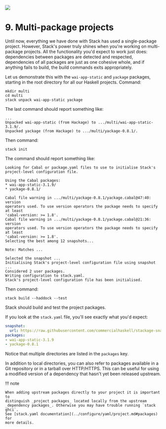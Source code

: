   <div class="hidden-warning"><a href="https://docs.haskellstack.org/"><img src="https://cdn.jsdelivr.net/gh/commercialhaskell/stack/doc/img/hidden-warning.svg"></a></div>

# 9. Multi-package projects

Until now, everything we have done with Stack has used a single-package project.
However, Stack's power truly shines when you're working on multi-package
projects. All the functionality you'd expect to work just does: dependencies
between packages are detected and respected, dependencies of all packages are
just as one cohesive whole, and if anything fails to build, the build commands
exits appropriately.

Let us demonstrate this with the `wai-app-static` and `yackage` packages,
starting in the root directory for all our Haskell projects. Command:

~~~text
mkdir multi
cd multi
stack unpack wai-app-static yackage
~~~

The last command should report something like:

~~~text
...
Unpacked wai-app-static (from Hackage) to .../multi/wai-app-static-3.1.9/.
Unpacked yackage (from Hackage) to .../multi/yackage-0.8.1/.
~~~

Then command:

~~~text
stack init
~~~

The command should report something like:

~~~text
Looking for Cabal or package.yaml files to use to initialise Stack's
project-level configuration file.

Using the Cabal packages:
* wai-app-static-3.1.9/
* yackage-0.8.1/

Cabal file warning in .../multi/yackage-0.8.1/yackage.cabal@47:40: version
operators used. To use version operators the package needs to specify at least
'cabal-version: >= 1.8'.
Cabal file warning in .../multi/yackage-0.8.1/yackage.cabal@21:36: version
operators used. To use version operators the package needs to specify at least
'cabal-version: >= 1.8'.
Selecting the best among 12 snapshots...

Note: Matches ...

Selected the snapshot ...
Initialising Stack's project-level configuration file using snapshot ...
Considered 2 user packages.
Writing configuration to stack.yaml.
Stack's project-level configuration file has been initialised.
~~~

Then command:

~~~text
stack build --haddock --test
~~~

Stack should build and test the project packages.

If you look at the `stack.yaml` file, you'll see exactly what you'd expect:

~~~yaml
snapshot:
  url: https://raw.githubusercontent.com/commercialhaskell/stackage-snapshots/master/lts/22/31.yaml
packages:
- wai-app-static-3.1.9
- yackage-0.8.1
~~~

Notice that multiple directories are listed in the `packages` key.

In addition to local directories, you can also refer to packages available in a
Git repository or in a tarball over HTTP/HTTPS. This can be useful for using a
modified version of a dependency that hasn't yet been released upstream.

!!! note

    When adding upstream packages directly to your project it is important to
    distinguish _project packages_ located locally from the upstream
    _dependency packages_. Otherwise you may have trouble running `stack ghci`.
    See [stack.yaml documentation](../configure/yaml/project.md#packages) for
    more details.
